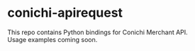 # conichi-apirequest
This repo contains Python bindings for Conichi Merchant API.  
Usage examples coming soon.
